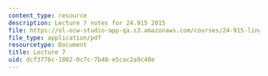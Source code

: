 ```yaml
---
content_type: resource
description: Lecture 7 notes for 24.915 2015
file: https://ol-ocw-studio-app-qa.s3.amazonaws.com/courses/24-915-linguistic-phonetics-fall-2015/dcf3776c10820c7c7b48e5cac2a9c48e_MIT24_915F15_lec7.pdf
file_type: application/pdf
resourcetype: Document
title: Lecture 7
uid: dcf3776c-1082-0c7c-7b48-e5cac2a9c48e
---
```

